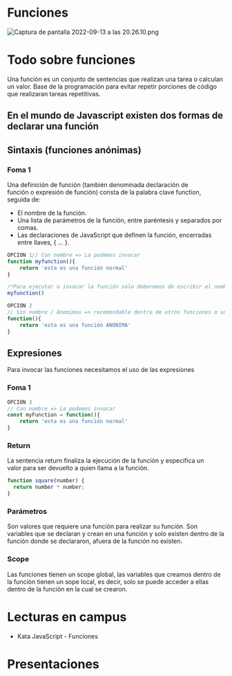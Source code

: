 # Funciones

![Captura de pantalla 2022-09-13 a las 20.26.10.png](Funciones%20d8479f434772443c856e1b9942f5ecc2/Captura_de_pantalla_2022-09-13_a_las_20.26.10.png)

# Todo sobre funciones

Una función es un conjunto de sentencias que realizan una tarea o calculan un valor. Base de la programación para evitar repetir porciones de código que realizaran tareas repetitivas.

## En el mundo de Javascript existen dos formas de declarar una función

## Sintaxis (funciones anónimas)

### Foma 1

Una definición de función (también denominada declaración de función o expresión de función) consta de la palabra clave function, seguida de:

- El nombre de la función.
- Una lista de parámetros de la función, entre paréntesis y separados por comas.
- Las declaraciones de JavaScript que definen la función, encerradas entre llaves, { ... }.

```jsx
OPCION 1// Con nombre => La podemos invocar
function myfunction(){
	return 'esta es una función normal'
}

/*Para ejecutar o invocar la función solo deberemos de escribir el nombre de la función con los paréntesis y en caso de requerir parámetros, se deberán de escribir dentro de los paréntesis los parámetros.*/
myfunction()

OPCION 2
// Sin nombre / Anomimas => recomendable dentro de otros funciones o un eventListener
function(){
	return 'esta es una función ANONIMA'
}
```

## Expresiones

Para invocar las funciones necesitamos el uso de las expresiones

### Foma 1

```jsx
OPCION 3
// Con nombre => La podemos invocar
const myFunction = function(){
	return 'esta es una función normal'
}
```

### Return

La sentencia return finaliza la ejecución de la función y especifica un valor para ser devuelto a quien llama a la función.

```jsx
function square(number) {
  return number * number;
}
```

### Parámetros

Son valores que requiere una función para realizar su función. Son variables que se declaran y crean en una función y solo existen dentro de la función donde se declararon, afuera de la función no existen.

### Scope

Las funciones tienen un scope global, las variables que creamos dentro de la función tienen un sope local, es decir, solo se puede acceder a ellas dentro de la función en la cual se crearon.

# Lecturas en campus

- Kata JavaScript - Funciones

# Presentaciones

[](https://docs.google.com/presentation/d/1EGRKLQAWRkUAQM_cDDRenun18oBOEqXurdRZ-1ndmyE/edit)